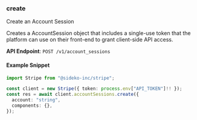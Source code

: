 
### create <a name="create"></a>
Create an Account Session

<p>Creates a AccountSession object that includes a single-use token that the platform can use on their front-end to grant client-side API access.</p>

**API Endpoint**: `POST /v1/account_sessions`

#### Example Snippet

```typescript
import Stripe from "@sideko-inc/stripe";

const client = new Stripe({ token: process.env["API_TOKEN"]!! });
const res = await client.accountSessions.create({
  account: "string",
  components: {},
});
```
